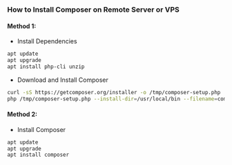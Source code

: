 ### How to Install Composer on Remote Server or VPS
#### Method 1: 
- Install Dependencies
```sh
apt update
apt upgrade
apt install php-cli unzip
```
- Download and Install Composer
```sh
curl -sS https://getcomposer.org/installer -o /tmp/composer-setup.php
php /tmp/composer-setup.php --install-dir=/usr/local/bin --filename=composer
```

#### Method 2: 
- Install Composer
```sh
apt update
apt upgrade
apt install composer
```

